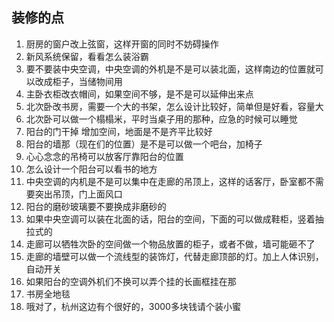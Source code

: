 ## 装修的点
1. 厨房的窗户改上弦窗，这样开窗的同时不妨碍操作
2. 新风系统保留，看看怎么装浴霸
3. 要不要装中央空调，中央空调的外机是不是可以装北面，这样南边的位置就可以改成柜子，当储物间用
4. 主卧衣柜改衣帽间，如果空间不够，是不是可以延伸出来点
5. 北次卧改书房，需要一个大的书架，怎么设计比较好，简单但是好看，容量大
6. 北次卧可以做一个榻榻米，平时当桌子用的那种，应急的时候可以睡觉
7. 阳台的门干掉 增加空间，地面是不是齐平比较好
8. 阳台的墙那（现在们的位置）是不是可以做一个吧台，加椅子
9. 心心念念的吊椅可以放客厅靠阳台的位置
10. 怎么设计一个阳台可以看书的地方
11. 中央空调的内机是不是可以集中在走廊的吊顶上，这样的话客厅，卧室都不需要突出吊顶，门上面风口
12. 阳台的磨砂玻璃要不要换成非磨砂的
13. 如果中央空调可以装在北面的话，阳台的空间，下面的可以做成鞋柜，竖着抽拉式的
14. 走廊可以牺牲次卧的空间做一个物品放置的柜子，或者不做，墙可能砸不了
15. 走廊的墙壁可以做一个流线型的装饰灯，代替走廊顶部的灯。加上人体识别，自动开关
16. 如果阳台的空调外机们不换可以弄个挂的长画框挂在那
17. 书房全地毯
18. 哦对了，杭州这边有个很好的，3000多块钱请个装小蜜
